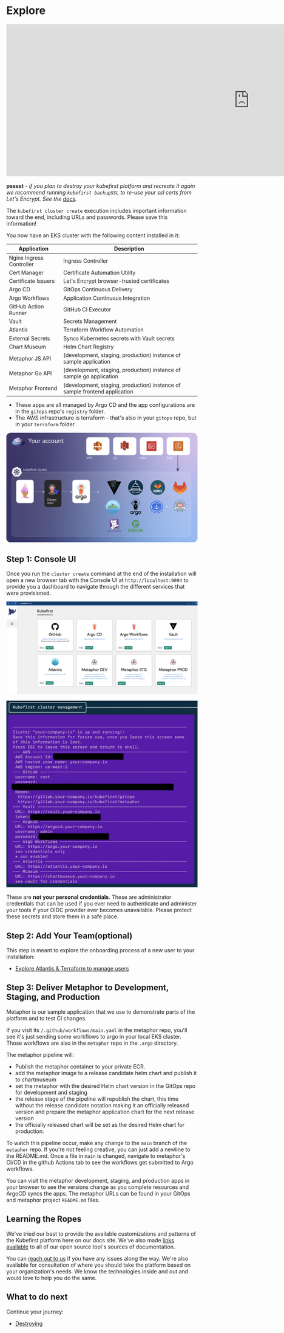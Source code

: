 # Explore

[//]: # (`todo: need new getting started video for github`)

<div class="video-wrapper">
  <iframe width="1280" height="400" src="https://www.youtube.com/embed/KEUOaNMUqOM" frameborder="0" allowfullscreen></iframe>
</div>

**psssst** *- if you plan to destroy your kubefirst platform and recreate it again we recommend running `kubefirst backupSSL` to re-use your ssl certs from Let's Encrypt. See the [docs](https://docs.kubefirst.io/common/certificates.html#backup-and-restore-certificates).*

The `kubefirst cluster create` execution includes important information toward the end, including URLs and passwords. Please save this information! 

You now have an EKS cluster with the following content installed in it:

| Application                  | Description                                                                |
|------------------------------|----------------------------------------------------------------------------|
| Nginx Ingress Controller     | Ingress Controller                                                         |
| Cert Manager                 | Certificate Automation Utility                                             |
| Certificate Issuers          | Let's Encrypt browser-trusted certificates                                 |
| Argo CD                      | GitOps Continuous Delivery                                                 |
| Argo Workflows               | Application Continuous Integration                                         |
| GitHub Action Runner         | GitHub CI Executor                                                         |
| Vault                        | Secrets Management                                                         |
| Atlantis                     | Terraform Workflow Automation                                              |
| External Secrets             | Syncs Kubernetes secrets with Vault secrets                                |
| Chart Museum                 | Helm Chart Registry                                                        |
| Metaphor JS API              | (development, staging, production) instance of sample application          |
| Metaphor Go API              | (development, staging, production) instance of sample go application       |
| Metaphor Frontend            | (development, staging, production) instance of sample frontend application |

- These apps are all managed by Argo CD and the app configurations are in the `gitops` repo's `registry` folder.
- The AWS infrastructure is terraform - that's also in your `gitops` repo, but in your `terraform` folder.

![](../../img/kubefirst/getting-started/gitops-assets.png)

## Step 1: Console UI

Once you run the `cluster create` command at the end of the installation will open a new browser tab with the Console UI at
`http://localhost:9094` to provide you a dashboard to navigate through the different services that were provisioned.

![console ui](../../img/kubefirst/github/console.png)

![terminal handoff](../../img/kubefirst/getting-started/cluster-create-result.png)

These are **not your personal credentials**. These are administrator credentials that can be used if you ever need to 
authenticate and administer your tools if your OIDC provider ever becomes unavailable. Please protect these secrets and 
store them in a safe place.

## Step 2: Add Your Team(optional)

This step is meant to explore the onboarding process of a new user to your installation:

- [Explore Atlantis & Terraform to manage users](../../common/terraform.html#how-can-i-use-atlantis-to-add-a-new-user-on-my-github-backed-installation)



## Step 3: Deliver Metaphor to Development, Staging, and Production

Metaphor is our sample application that we use to demonstrate parts of the platform and to test CI changes.

If you visit its `/.github/workflows/main.yaml` in the metaphor repo, you'll see it's just sending some workflows to argo in your local EKS cluster. Those workflows are also in the `metaphor` repo in the `.argo` directory.

The metaphor pipeline will:

- Publish the metaphor container to your private ECR.
- add the metaphor image to a release candidate helm chart and publish it to chartmuseum
- set the metaphor with the desired Helm chart version in the GitOps repo for development and staging
- the release stage of the pipeline will republish the chart, this time without the release candidate notation making it an officially released version and prepare the metaphor application chart for the next release version
- the officially released chart will be set as the desired Helm chart for production.

To watch this pipeline occur, make any change to the `main` branch of the `metaphor` repo. If you're not feeling creative, you can just add a newline to the README.md. Once a file in `main` is changed, navigate to metaphor's CI/CD in the github Actions tab to see the workflows get submitted to Argo workflows.

You can visit the metaphor development, staging, and production apps in your browser to see the versions change as you complete resources and ArgoCD syncs the apps. The metaphor URLs can be found in your GitOps and metaphor project `README.md` files.

## Learning the Ropes

We've tried our best to provide the available customizations and patterns of the Kubefirst platform here on our docs site. We've also made [links available](../credit.md) to all of our open source tool's sources of documentation.

You can [reach out to us](../../community/index.md) if you have any issues along the way. We're also available for consultation of where you should take the platform based on your organization's needs. We know the technologies inside and out and would love to help you do the same.

## What to do next

Continue your journey: 

- [Destroying](./destroy.md)
